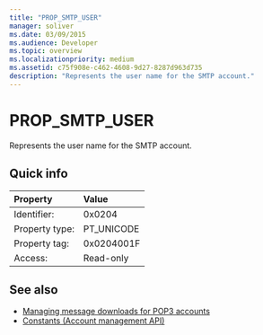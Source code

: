 ```yaml
---
title: "PROP_SMTP_USER"
manager: soliver
ms.date: 03/09/2015
ms.audience: Developer
ms.topic: overview
ms.localizationpriority: medium
ms.assetid: c75f908e-c462-4608-9d27-8287d963d735
description: "Represents the user name for the SMTP account."
---
```


# PROP_SMTP_USER

Represents the user name for the SMTP account.
  
## Quick info

|Property |Value |
|:-----|:-----|
|Identifier:  <br/> |0x0204  <br/> |
|Property type:  <br/> |PT_UNICODE  <br/> |
|Property tag:  <br/> |0x0204001F  <br/> |
|Access:  <br/> |Read-only  <br/> |
   
## See also

- [Managing message downloads for POP3 accounts](managing-message-downloads-for-pop3-accounts.md)
- [Constants (Account management API)](constants-account-management-api.md)


